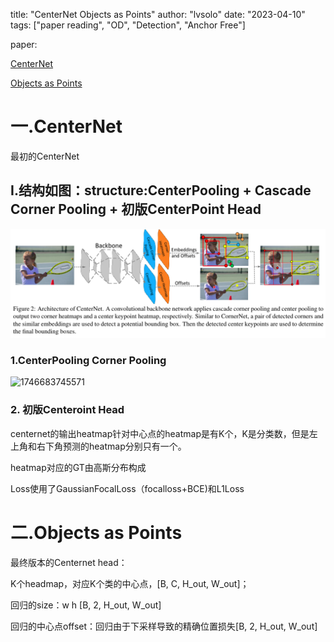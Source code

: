 

title: "CenterNet Objects as Points"
author: "lvsolo"
date: "2023-04-10"
tags: ["paper reading", "OD", "Detection", "Anchor Free"]

paper:

[CenterNet](https://readpaper.com/pdf-annotate/note?pdfId=4498420488547753985&noteId=678140303196692480)

[Objects as Points](https://readpaper.com/pdf-annotate/note?pdfId=4555055060279631873&noteId=1583979896715160320)

# 一.CenterNet

最初的CenterNet

## I.结构如图：structure:CenterPooling + Cascade Corner Pooling + 初版CenterPoint Head

![1663193055022](image/CenterNet/1663193055022.png)

### 1.CenterPooling Corner Pooling

![1746683745571](https://file+.vscode-resource.vscode-cdn.net/home/lvsolo/git/PaperMod/content/posts/paper_reading/image/CenterPoint:Center-based_3D_Object_Detection_and_Tracking/1746683745571.png)

### 2. 初版Centeroint Head

centernet的输出heatmap针对中心点的heatmap是有K个，K是分类数，但是左上角和右下角预测的heatmap分别只有一个。

heatmap对应的GT由高斯分布构成

Loss使用了GaussianFocalLoss（focalloss+BCE)和L1Loss


# 二.Objects as Points

最终版本的Centernet head：

K个headmap，对应K个类的中心点，[B, C, H_out, W_out]；

回归的size：w h [B, 2, H_out, W_out]

回归的中心点offset：回归由于下采样导致的精确位置损失[B, 2, H_out, W_out]
